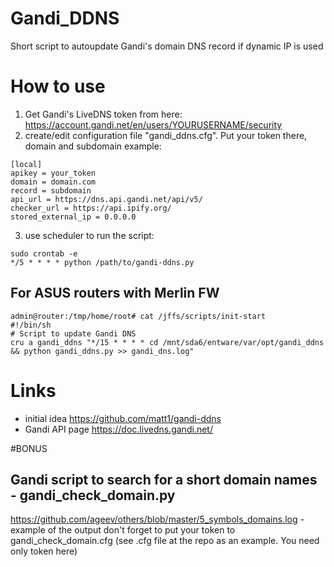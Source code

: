 # Gandi_DDNS
Short script to autoupdate Gandi's domain DNS record if dynamic IP is used

# How to use
1. Get Gandi's LiveDNS token from here:
https://account.gandi.net/en/users/YOURUSERNAME/security
2. create/edit configuration file "gandi_ddns.cfg". Put your token there, domain and subdomain
  example:
```
[local]
apikey = your_token
domain = domain.com
record = subdomain
api_url = https://dns.api.gandi.net/api/v5/
checker_url = https://api.ipify.org/
stored_external_ip = 0.0.0.0
```
3. use scheduler to run the script:
```
sudo crontab -e
*/5 * * * * python /path/to/gandi-ddns.py
```

## For ASUS routers with Merlin FW
```
admin@router:/tmp/home/root# cat /jffs/scripts/init-start
#!/bin/sh
# Script to update Gandi DNS
cru a gandi_ddns "*/15 * * * * cd /mnt/sda6/entware/var/opt/gandi_ddns && python gandi_ddns.py >> gandi_dns.log"
```
 # Links
 * initial idea https://github.com/matt1/gandi-ddns
 * Gandi API page https://doc.livedns.gandi.net/

#BONUS
## Gandi script to search for a short domain names - gandi_check_domain.py
https://github.com/ageev/others/blob/master/5_symbols_domains.log - example of the output
don't forget to put your token to gandi_check_domain.cfg (see .cfg file at the repo as an example. You need only token here)
